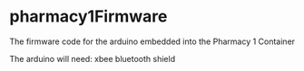 # pharmacy1Firmware
The firmware code for the arduino embedded into the Pharmacy 1 Container

The arduino will need:
xbee bluetooth shield
